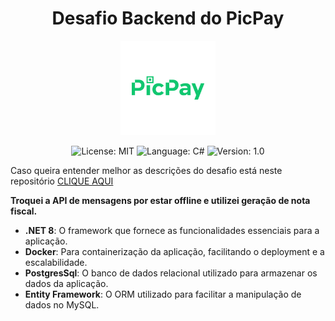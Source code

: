<h1 align="center">
  Desafio Backend do PicPay
</h1>

<p align="center" width="100%">
    <img width="30%" src="https://github.com/egotting/desafio-picpay-simplificado/blob/main/images/picpay.png"> 
</p>

<p align="center">

  <img alt="License: MIT" src="https://img.shields.io/badge/license-MIT-%2304D361">
  <img alt="Language: C#" src="https://img.shields.io/badge/c%23-%23239120.svg?style=for-the-badge&logo=csharp&logoColor=white">
  <img alt="Version: 1.0" src="https://img.shields.io/badge/version-1.0-yellowgreen">

</p>

Caso queira entender melhor as descrições do desafio está neste
repositório [CLIQUE AQUI](https://github.com/PicPay/picpay-desafio-backend)

**Troquei a API de mensagens por estar offline e utilizei geração de nota fiscal.**
- **.NET 8**: O framework que fornece as funcionalidades essenciais para a aplicação.
- **Docker**: Para containerização da aplicação, facilitando o deployment e a escalabilidade.
- **PostgresSql**: O banco de dados relacional utilizado para armazenar os dados da aplicação.
- **Entity Framework**: O ORM utilizado para facilitar a manipulação de dados no MySQL.
